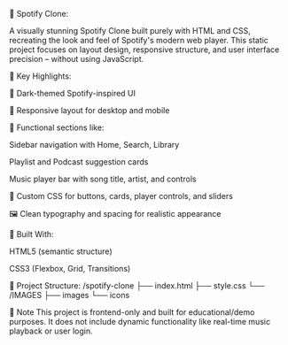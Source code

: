 🎵 Spotify Clone:


A visually stunning Spotify Clone built purely with HTML and CSS, recreating the look and feel of Spotify's modern web player. This static project focuses on layout design, responsive structure, and user interface precision – without using JavaScript.

🌟 Key Highlights:


🔲 Dark-themed Spotify-inspired UI

📱 Responsive layout for desktop and mobile

🎨 Functional sections like:

Sidebar navigation with Home, Search, Library

Playlist and Podcast suggestion cards

Music player bar with song title, artist, and controls

🧩 Custom CSS for buttons, cards, player controls, and sliders

🖼️ Clean typography and spacing for realistic appearance


📁 Built With:


HTML5 (semantic structure)

CSS3 (Flexbox, Grid, Transitions)



📂 Project Structure:
/spotify-clone
├── index.html
├── style.css
└── /IMAGES
    ├── images
    └── icons

    
📌 Note
This project is frontend-only and built for educational/demo purposes. It does not include dynamic functionality like real-time music playback or user login.
